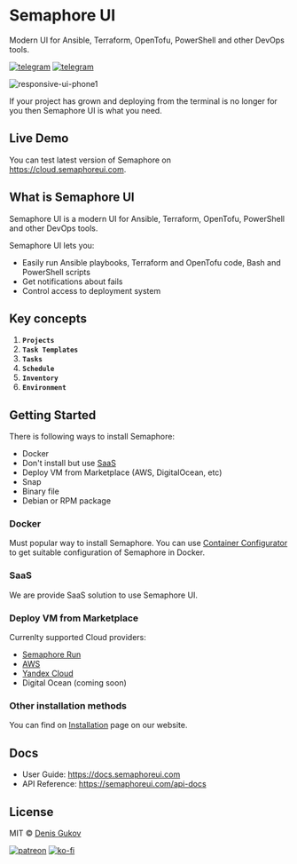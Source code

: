 # Semaphore UI

Modern UI for Ansible, Terraform, OpenTofu, PowerShell and other DevOps tools.

[![telegram](https://img.shields.io/badge/discord_community-skyblue?style=for-the-badge&logo=discord)](https://discord.gg/5R6k7hNGcH) 
[![telegram](https://img.shields.io/badge/youtube_channel-red?style=for-the-badge&logo=youtube)](https://www.youtube.com/@semaphoreui) 
<!-- [![docker](https://img.shields.io/badge/container_configurator-white?style=for-the-badge&logo=docker)](https://semaphoreui.com/install/docker/) -->

![responsive-ui-phone1](https://user-images.githubusercontent.com/914224/134777345-8789d9e4-ff0d-439c-b80e-ddc56b74fcee.png)

If your project has grown and deploying from the terminal is no longer for you then Semaphore UI is what you need.

## Live Demo

You can test latest version of Semaphore on https://cloud.semaphoreui.com.

## What is Semaphore UI

Semaphore UI is a modern UI for Ansible, Terraform, OpenTofu, PowerShell and other DevOps tools. 

Semaphore UI lets you:
* Easily run Ansible playbooks, Terraform and OpenTofu code, Bash and PowerShell scripts
* Get notifications about fails
* Control access to deployment system

## Key concepts
1. **`Projects`**
2. **`Task Templates`**
3. **`Tasks`**
1. **`Schedule`**
4. **`Inventory`** 
5. **`Environment`**

## Getting Started
There is following ways to install Semaphore:
* Docker
* Don't install but use [SaaS](https://cloud.semaphoreui.com)
* Deploy VM from Marketplace (AWS, DigitalOcean, etc)
* Snap
* Binary file
* Debian or RPM package

### Docker
Must popular way to install Semaphore. You can use [Container Configurator](https://semaphoreui.com/install/docker/) to get suitable configuration of Semaphore in Docker.

### SaaS
We are provide SaaS solution to use Semaphore UI.

### Deploy VM from Marketplace
Currenlty supported Cloud providers:
* [Semaphore Run](https://cloud.semaphore.run/servers/new/semaphore)
* [AWS](https://aws.amazon.com/marketplace/pp/prodview-5noeat2jipwca)
* [Yandex Cloud](https://yandex.cloud/en-ru/marketplace/products/fastlix/semaphore)
* Digital Ocean (coming soon)

### Other installation methods
You can find on [Installation](https://semaphoreui.com/install) page on our website.

## Docs

* User Guide: https://docs.semaphoreui.com
* API Reference: https://semaphoreui.com/api-docs

## License
MIT © [Denis Gukov](https://github.com/fiftin)

[![patreon](https://img.shields.io/badge/become_a_patreon-teal?style=for-the-badge&logo=patreon)](https://www.patreon.com/semaphoreui) 
[![ko-fi](https://img.shields.io/badge/buy_me_a_coffee-pink?style=for-the-badge&logo=kofi)](https://ko-fi.com/fiftin) 
